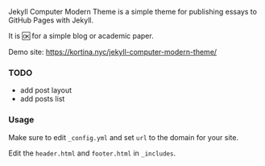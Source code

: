 Jekyll Computer Modern Theme is a simple theme for publishing essays to GitHub Pages with Jekyll.

It is 🆗 for a simple blog or academic paper. 

Demo site: https://kortina.nyc/jekyll-computer-modern-theme/

### TODO

- add post layout
- add posts list

### Usage

Make sure to edit `_config.yml` and set `url` to the domain for your site.

Edit the `header.html` and `footer.html` in `_includes`.